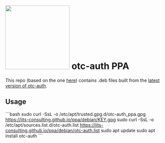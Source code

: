  # <img src='https://iits-consulting.de/wp-content/uploads/2021/08/iits-logo-2021-red-square-xl.png' width=200/> otc-auth PPA 
 This repo (based on the one [here](https://github.com/assafmo/ppa)) contains .deb files built from the [latest version of otc-auth](https://github.com/iits-consulting/otc-auth/releases).

 ## Usage 
 \`\`\`bash 
 sudo curl -SsL -o /etc/apt/trusted.gpg.d/otc-auth_ppa.gpg https://iits-consulting.github.io/ppa/debian/KEY.gpg 
 sudo curl -SsL -o /etc/apt/sources.list.d/otc-auth.list https://iits-consulting.github.io/ppa/debian/otc-auth.list 
 sudo apt update 
 sudo apt install otc-auth 
 \`\`\`
